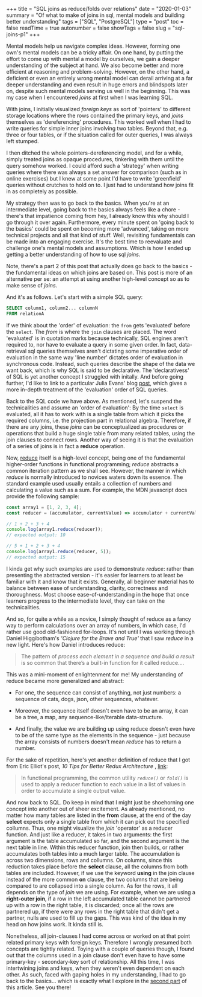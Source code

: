 +++
title = "SQL joins as reduce/folds over relations"
date = "2020-01-03"
summary = "Of what to make of joins in sql, mental models and building better understanding"
tags = ["SQL", "PostgreSQL"]
type = "post"
toc = false
readTime = true
autonumber = false
showTags = false
slug = "sql-joins-p1"
+++

Mental models help us navigate complex ideas. However, forming one own's mental
models can be a tricky affair. On one hand, by putting the effort to come up
with mental a model by ourselves, we gain a deeper understanding of the subject
at hand. We also become better and more efficient at reasoning and
problem-solving. However, on the other hand, a deficient or even an entirely
wrong mental model can derail arriving at a far deeper understanding and even
result in huge errors and blindspots later on, despite such mental models
serving us well in the beginning. This was my case when I encountered _joins_ at
first when I was learning SQL.

With joins, I initially visualized _foreign keys_ as sort of 'pointers' to
different storage locations where the rows contained the primary keys, and
_joins_ themselves as 'dereferencing' procedures. This worked well when I had to
write queries for simple inner joins involving two tables. Beyond that, e.g.
three or four tables, or if the situation called for outer queries, I was always
left stumped.

I then ditched the whole pointers-dereferencing model, and for a while, simply
treated joins as opaque procedures, tinkering with them until the query somehow
worked. I could afford such a 'strategy' when writing queries where there was
always a set answer for comparison (such as in online exercises) but I knew at
some point I'd have to write 'greenfield' queries without crutches to hold on
to. I just had to understand how joins fit in as completely as possible.

My strategy then was to go back to the basics. When you're at an intermediate
level, going back to the basics always feels like a chore - there's that
impatience coming from hey, I already know this why should I go through it over
again. Furthermore, every minute spent on 'going back to the basics' could be
spent on becoming more 'advanced', taking on more technical projects and all
that kind of stuff. Well, revisiting fundamentals can be made into an engaging
exercise. It's the best time to reevaluate and challenge one's mental models and
assumptions. Which is how I ended up getting a better understanding of how to
use sql _joins_.

Note, there's a part 2 of this post that actually does go back to the basics
-the fundamental ideas on which joins are based on. This post is more of an
alternative per se: an attempt at using another high-level concept so as to make
sense of _joins_.

And it's as follows. Let's start with a simple SQL query:

```sql
SELECT column1, column2... columnN
FROM relationA
```

If we think about the 'order' of evaluation: the `from` gets 'evaluated' before
the `select`. The _from_ is where the `join` clauses are placed. The word
'evaluated' is in quotation marks because technically, SQL engines aren't
required to, nor have to evaluate a query in some given order. In fact,
data-retrieval sql queries themselves aren't dictating some imperative order of
evaluation in the same way 'line number' dictates order of evaluation in
synchronous code. Instead, such queries describe the shape of the data we want
back, which is why SQL is said to be declarative. The 'declarativess' of SQL is
yet another concept I struggled with initally. And before going further, I'd
like to link to a particular Julia Evans' blog
[post](https://jvns.ca/blog/2019/10/03/sql-queries-don-t-start-with-select/),
which gives a more in-depth treatment of the 'evaluation' order of SQL queries.

Back to the SQL code we have above. As mentioned, let's suspend the
technicalities and assume an 'order of evaluation': By the time `select` is
evaluated, all it has to work with is a single table from which it picks the
required columns, i.e. the projection part in relational algebra. Therefore, if
there are any joins, these _joins_ can be conceptualized as procedures or
operations that build a huge single table from many related tables, using the
join clauses to connect rows. Another way of seeing it is that the evaluation of
a series of joins is in fact a **reduce** operation.

Now, [reduce](https://en.wikipedia.org/wiki/Fold_higher-order_function) itself
is a high-level concept, being one of the fundamental higher-order functions in
functional programming; _reduce_ abstracts a common iteration pattern as we
shall see. However, the manner in which _reduce_ is normally introduced to
novices waters down its essence. The standard example used usually entails a
collection of numbers and calculating a value such as a sum. For example, the
MDN javascript docs provide the following sample:

```javascript
const array1 = [1, 2, 3, 4];
const reducer = (accumulator, currentValue) => accumulator + currentValue;

// 1 + 2 + 3 + 4
console.log(array1.reduce(reducer));
// expected output: 10

// 5 + 1 + 2 + 3 + 4
console.log(array1.reduce(reducer, 5));
// expected output: 15
```

I kinda get why such examples are used to demonstrate _reduce_: rather than
presenting the abstracted version - it's easier for learners to at least be
familiar with it and know that it exists. Generally, all beginner material has
to balance between ease of understanding, clarity, correctness and thoroughness.
Most choose ease-of-understanding in the hope that once learners progress to the
intermediate level, they can take on the technicalities.

And so, for quite a while as a novice, I simply thought of reduce as a fancy way
to perform calculations over an array of numbers, in which case, I'd rather use
good old-fashioned for-loops. It's not until I was working through Daniel
Higgibotham's _'Clojure for the Brave and True'_ that I saw _reduce_ in a new
light. Here's how Daniel introduces reduce:

> The pattern of _process each element in a sequence and build a result_ is so
> common that there’s a built-in function for it called reduce....

This was a mini-moment of enlightenment for me! My understanding of reduce
became more generalized and abstract:

- For one, the sequence can consist of anything, not just numbers: a sequence of
  cats, dogs, json, other sequences, whatever.

- Moreover, the sequence itself doesn't even have to be an array, it can be a
  tree, a map, any sequence-like/iterable data-structure.

- And finally, the value we are building up using reduce doesn't even have to be
  of the same type as the elements in the sequence - just because the array
  consists of numbers doesn't mean _reduce_ has to return a number.

For the sake of repetition, here's yet another definition of reduce that I got
from Eric Elliot's post, _10 Tips for Better Redux Architecture_ ,
[link](https://medium.com/javascript-scene/10-tips-for-better-redux-architecture-69250425af44):

> In functional programming, the common utility _`reduce()`_ or _`fold()`_ is
> used to apply a reducer function to each value in a list of values in order to
> accumulate a single output value.

And now back to SQL. Do keep in mind that I might just be shoehorning one
concept into another out of sheer excitement. As already mentioned, no matter
how many tables are listed in the **from** clause, at the end of the day
**select** expects only a single table from which it can pick out the specified
collumns. Thus, one might visualize the _join_ 'operator' as a reducer function.
And just like a reducer, it takes in two arguments: the first argument is the
table accumulated so far, and the second argument is the next table in line.
Within this reducer function, join then builds, or rather accumulates both
tables into a much larger table. The accumulation is across two dimensions, rows
and collumns. On columns, since this reduction takes place before the **select**
clause, all the columns from both tables are included. However, if we use the
keyword **using** in the join clause instead of the more common **on** clause,
the two columns that are being compared to are collapsed into a single column.
As for the rows, it all depends on the type of _join_ we are using. For example,
when we are using a **right-outer join**, if a row in the left accumulated table
cannot be partnered up with a row in the right table, it is discarded; once all
the rows are partnered up, if there were any rows in the right table that didn't
get a partner, nulls are used to fill up the gaps. This was kind of the idea in
my head on how joins work. It kinda still is.

Nonetheless, all join-clauses I had come across or worked on at that point
related primary keys with foreign keys. Therefore I wrongly presumed both
concepts are tightly related. Toying with a couple of queries though, I found
out that the columns used in a join clause don't even have to have some
primary-key - secondary-key sort of relationship. All this time, I was
intertwining joins and keys, when they weren't even dependent on each other. As
such, faced with gaping holes in my understanding, I had to go back to the
basics... which is exactly what I explore in the
[second part](https://www.nagamocha.dev/posts/sql-joins-p2/) of this article.
See you there!
